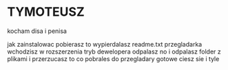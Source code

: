 # TYMOTEUSZ
kocham disa i penisa


jak zainstalowac
pobierasz to
wypierdalasz readme.txt
przegladarka
wchodzisz w rozszerzenia
tryb dewelopera odpalasz
no i odpalasz folder z plikami
i przerzucasz to co pobrales do przegladary
gotowe ciesz sie i tyle
